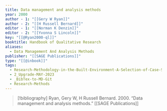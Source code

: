 ```yaml
---
title: Data management and analysis methods
year: 2000
author - 1: "[[Gery W Ryan]]"
author - 2: "[[H Russell Bernard]]"
editor - 1: "[[Norman K Denzin]]"
editor - 2: "[[Yvonna S Lincoln]]"
key: "[[@Ryan2000-ql]]"
booktitle: Handbook of Qualitative Research
aliases:
  - Data Management And Analysis Methods
publisher: "[[SAGE Publications]]"
type: "[[@inbook]]"
tags:
  - Research-Methodology-in-the-Built-Environment-A-Selection-of-Case-Studies
  - 2_Upgrade-MAY-2023
  - _BibTex-to-MD-Git
  - Research-Methods
---
```


> [!bibliography]
> Ryan, Gery W, H Russell Bernard. 2000. “Data management and analysis methods.” [[SAGE Publications]]